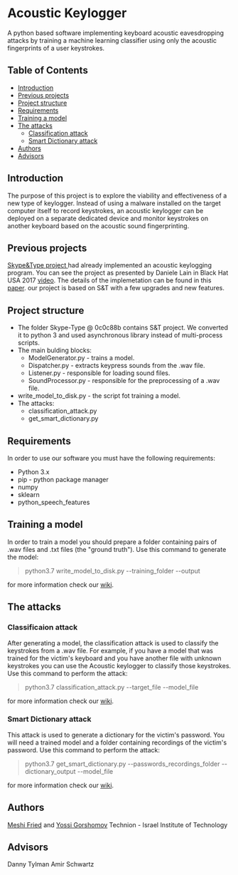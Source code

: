 # Acoustic Keylogger
A python based software implementing keyboard acoustic eavesdropping attacks by training a machine learning classifier using only the acoustic fingerprints of a user keystrokes.

## Table of Contents
- [Introduction](#introduction)
- [Previous projects](#previous-projects)
- [Project structure](#project-structure)
- [Requirements](#requirements)
- [Training a model](#training-a-model)
- [The attacks](#the-attacks)
    * [Classification attack](#classification-attack)
    * [Smart Dictionary attack](#smart-dictionary-attack)
- [Authors](#authors)
- [Advisors](#advisors)

## Introduction
The purpose of this project is to explore the viability and effectiveness of a new type of keylogger. Instead of using a malware installed on the target computer itself to record keystrokes, an acoustic keylogger can be deployed on a separate dedicated device and monitor keystrokes on another keyboard based on the acoustic sound fingerprinting.

## Previous projects
[Skype&Type project ](https://github.com/SPRITZ-Research-Group/Skype-Type) had already implemented an acoustic keylogging program. You can see the project as presented by Daniele Lain in Black Hat USA 2017 [video](https://www.youtube.com/watch?v=iD9Obu7NWso).
The details of the implemetation can be found in this [paper](https://arxiv.org/abs/1609.09359).
our project is based on S&T with a few upgrades and new features.

## Project structure
- The folder Skype-Type @ 0c0c88b contains S&T project. We converted it to python 3 and used asynchronous library instead of multi-process scripts.
- The main bulding blocks:
    * ModelGenerator.py - trains a model.
    * Dispatcher.py - extracts keypress sounds from the .wav file.
    * Listener.py - responsible for loading sound files.
    * SoundProcessor.py - responsible for the preprocessing of a .wav file.
- write_model_to_disk.py - the script fot training a model.
- The attacks:
    * classification_attack.py
    * get_smart_dictionary.py

## Requirements
In order to use our software you must have the following requirements:
- Python 3.x 
- pip - python package manager
- numpy
- sklearn
- python_speech_features

## Training a model
In order to train a model you should prepare a folder containing pairs of .wav files and .txt files (the "ground truth").
Use this command to generate the model:
> python3.7 write_model_to_disk.py --training_folder <trainig folder path> --output <model output path>

for more information check our [wiki](https://github.com/yossigor/AcousticKeylogger/wiki).

## The attacks

### Classificaion attack
After generating a model, the classification attack is used to classify the keystrokes from a .wav file. For example, if you have a model that was trained for the victim's keyboard and you have another file with unknown keystrokes you can use the Acoustic keylogger to classify those keystrokes.
Use this command to perform the attack:
> python3.7 classification_attack.py --target_file <target file> --model_file <model file>

for more information check our [wiki](https://github.com/yossigor/AcousticKeylogger/wiki).

### Smart Dictionary attack
This attack is used to generate a dictionary for the victim's password. You will need a trained model and a folder containing recordings of the victim's password.
Use this command to perform the attack:
> python3.7 get_smart_dictionary.py --passwords_recordings_folder <passwords folder> --dictionary_output <dictinary output file> --model_file <model file>

for more information check our [wiki](https://github.com/yossigor/AcousticKeylogger/wiki).

## Authors
[Meshi Fried](https://github.com/MeshiFried) and [Yossi Gorshomov](https://github.com/yossigor)
Technion - Israel Institute of Technology

## Advisors
Danny Tylman Amir Schwartz


